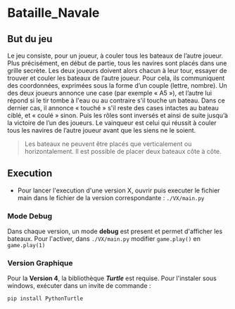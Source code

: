 # Bataille_Navale
## But du jeu
Le jeu consiste, pour un joueur, à couler tous les bateaux de l’autre joueur. Plus précisément, en début de partie, tous les navires sont placés dans une grille secrète. Les deux joueurs doivent alors chacun à leur tour, essayer de trouver et couler les bateaux de l’autre 
joueur. Pour cela, ils communiquent des coordonnées, exprimées sous la forme d’un couple (lettre, nombre). Un des deux joueurs annonce une case (par exemple « A5 »), et l’autre lui répond si le tir tombe à l'eau ou au contraire s'il touche un bateau. Dans ce dernier cas, 
il annonce « touché » s'il reste des cases intactes au bateau ciblé, et « coulé » sinon. Puis les rôles sont inversés et ainsi de suite jusqu’à la victoire de l’un des joueurs. Le vainqueur est celui qui réussit à couler tous les navires de l’autre joueur avant que les 
siens ne le soient.

> Les bateaux ne peuvent être placés que verticalement ou horizontalement.
> Il est possible de placer deux bateaux côte à côte.


## Execution
 - Pour lancer l'execution d'une version X, ouvrir puis executer le fichier main dans le fichier de la version correspondante  : ```./VX/main.py```

### Mode Debug
Dans chaque version, un mode **debug** est present et permet d'afficher les bateaux. Pour l'activer, dans ```./VX/main.py``` modifier ```game.play()``` en ```game.play(1)```

### Version Graphique
Pour la **Version 4**, la bibliothèque ***Turtle*** est requise.
Pour l'instaler sous windows, exécuter dans un invite de commande :
```bash
pip install PythonTurtle
